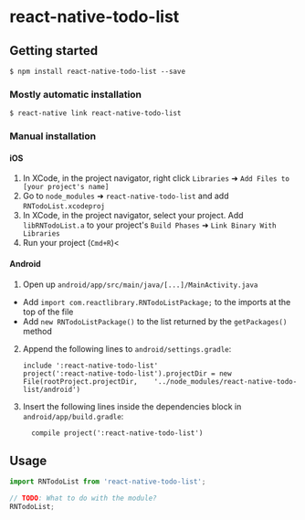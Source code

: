
# react-native-todo-list

## Getting started

`$ npm install react-native-todo-list --save`

### Mostly automatic installation

`$ react-native link react-native-todo-list`

### Manual installation


#### iOS

1. In XCode, in the project navigator, right click `Libraries` ➜ `Add Files to [your project's name]`
2. Go to `node_modules` ➜ `react-native-todo-list` and add `RNTodoList.xcodeproj`
3. In XCode, in the project navigator, select your project. Add `libRNTodoList.a` to your project's `Build Phases` ➜ `Link Binary With Libraries`
4. Run your project (`Cmd+R`)<

#### Android

1. Open up `android/app/src/main/java/[...]/MainActivity.java`
  - Add `import com.reactlibrary.RNTodoListPackage;` to the imports at the top of the file
  - Add `new RNTodoListPackage()` to the list returned by the `getPackages()` method
2. Append the following lines to `android/settings.gradle`:
  	```
  	include ':react-native-todo-list'
  	project(':react-native-todo-list').projectDir = new File(rootProject.projectDir, 	'../node_modules/react-native-todo-list/android')
  	```
3. Insert the following lines inside the dependencies block in `android/app/build.gradle`:
  	```
      compile project(':react-native-todo-list')
  	```


## Usage
```javascript
import RNTodoList from 'react-native-todo-list';

// TODO: What to do with the module?
RNTodoList;
```
  